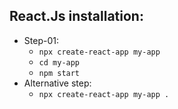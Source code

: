 ## React.Js installation:
- Step-01:
  - `npx create-react-app my-app`
  - `cd my-app`
  - `npm start`
- Alternative step:
  - `npx create-react-app my-app .`